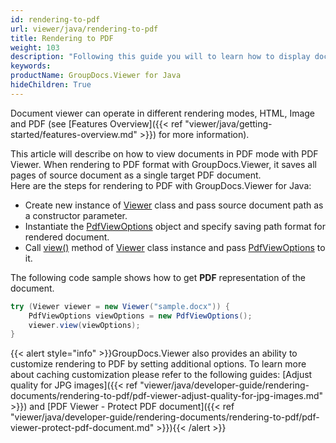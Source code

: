 ```yaml
---
id: rendering-to-pdf
url: viewer/java/rendering-to-pdf
title: Rendering to PDF
weight: 103
description: "Following this guide you will to learn how to display documents of more than 100 types in PDF format with PDF Viewer by GroupDocs."
keywords: 
productName: GroupDocs.Viewer for Java
hideChildren: True
---  
```

Document viewer can operate in different rendering modes, HTML, Image and PDF (see [Features Overview]({{< ref "viewer/java/getting-started/features-overview.md" >}}) for more information).

This article will describe on how to view documents in PDF mode with PDF Viewer. When rendering to PDF format with GroupDocs.Viewer, it saves all pages of source document as a single target PDF document.  
Here are the steps for rendering to PDF with GroupDocs.Viewer for Java:
* Create new instance of [Viewer](https://apireference.groupdocs.com/viewer/java/com.groupdocs.viewer/Viewer) class and pass source document path as a constructor parameter.
* Instantiate the [PdfViewOptions](https://apireference.groupdocs.com/viewer/java/com.groupdocs.viewer.options/PdfViewOptions) object and specify saving path format for rendered document.
* Call [view()](https://apireference.groupdocs.com/viewer/java/com.groupdocs.viewer/Viewer#view(com.groupdocs.viewer.options.ViewOptions)) method of [Viewer](https://apireference.groupdocs.com/viewer/java/com.groupdocs.viewer/Viewer) class instance and pass [PdfViewOptions](https://apireference.groupdocs.com/viewer/java/com.groupdocs.viewer.options/PdfViewOptions) to it.

The following code sample shows how to get **PDF** representation of the document.

```java
try (Viewer viewer = new Viewer("sample.docx")) {
    PdfViewOptions viewOptions = new PdfViewOptions();
    viewer.view(viewOptions);
}
```

{{< alert style="info" >}}GroupDocs.Viewer also provides an ability to customize rendering to PDF by setting additional options. To learn more about caching customization please refer to the following guides: [Adjust quality for JPG images]({{< ref "viewer/java/developer-guide/rendering-documents/rendering-to-pdf/pdf-viewer-adjust-quality-for-jpg-images.md" >}}) and [PDF Viewer - Protect PDF document]({{< ref "viewer/java/developer-guide/rendering-documents/rendering-to-pdf/pdf-viewer-protect-pdf-document.md" >}}){{< /alert >}}

